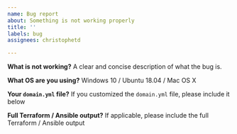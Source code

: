 ```yaml
---
name: Bug report
about: Something is not working properly
title: ''
labels: bug
assignees: christophetd

---
```


**What is not working?**
A clear and concise description of what the bug is.

**What OS are you using?**
Windows 10 / Ubuntu 18.04 / Mac OS X

**Your `domain.yml` file?**
If you customized the `domain.yml` file, please include it below

**Full Terraform / Ansible output?**
If applicable, please include the full Terraform / Ansible output
